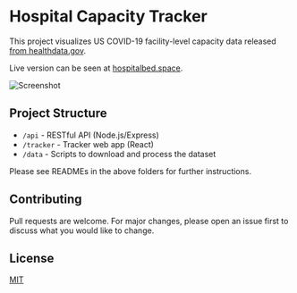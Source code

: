 # Hospital Capacity Tracker

This project visualizes US COVID-19 facility-level capacity data released [from healthdata.gov](https://healthdata.gov/Hospital/COVID-19-Reported-Patient-Impact-and-Hospital-Capa/anag-cw7u).

Live version can be seen at [hospitalbed.space](https://hospitalbed.space).

<img alt="Screenshot" src="https://user-images.githubusercontent.com/1212163/120502796-bab40900-c390-11eb-9d9f-ac42d6b6e9c3.JPG">

## Project Structure

- `/api` - RESTful API (Node.js/Express)
- `/tracker` - Tracker web app (React)
- `/data` - Scripts to download and process the dataset

Please see READMEs in the above folders for further instructions.

## Contributing
Pull requests are welcome. For major changes, please open an issue first to discuss what you would like to change.

## License
[MIT](https://choosealicense.com/licenses/mit/)
